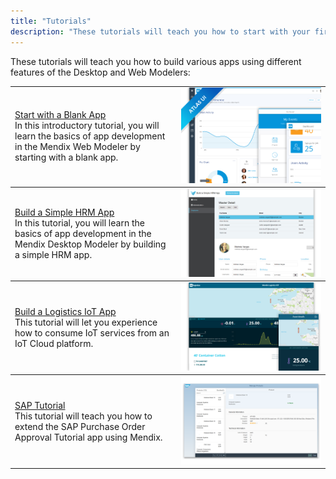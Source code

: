```yaml
---
title: "Tutorials"
description: "These tutorials will teach you how to start with your first app and then build an HRM app, mobile to-do app, and IoT app."
---
```


These tutorials will teach you how to build various apps using different features of the Desktop and Web Modelers:

<table>
  <thead style='display:none;'>
    <th>header 1</th>
    <th>header 2</th>
  </thead>
  <tbody>
    <td><a href="start-with-a-blank-app">Start with a Blank App</a><br> 
    In this introductory tutorial, you will learn the basics of app development in the Mendix Web Modeler by starting with a blank app.</td>
    <td><img src="attachments/overview/Employee_directory.png"></td>
  </tbody>
  </tbody>
    <tbody>
    <td><a href="build-a-simple-hrm-app">Build a Simple HRM App</a><br> 
    In this tutorial, you will learn the basics of app development in the Mendix Desktop Modeler by building a simple HRM app.</td>
    <td><img src="attachments/overview/HRM_app.png"></td>
  </tbody>
  <tbody>
    <td><a href="build-an-iot-app">Build a Logistics IoT App</a><br> 
    This tutorial will let you experience how to consume IoT services from an IoT Cloud platform.</td>
    <td><img src="attachments/overview/Iot.png"></td>
  </tbody>
  </tbody>
    <tbody>
    <td><a href="sap-tutorials">SAP Tutorial</a><br> 
    This tutorial will teach you how to extend the SAP Purchase Order Approval Tutorial app using Mendix.</td>
    <td><img src="attachments/overview/sap-tutorials.png"></td>
  </tbody>
</table>
